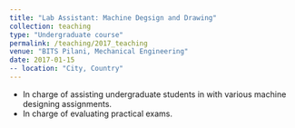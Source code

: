 ```yaml
---
title: "Lab Assistant: Machine Degsign and Drawing"
collection: teaching
type: "Undergraduate course"
permalink: /teaching/2017_teaching
venue: "BITS Pilani, Mechanical Engineering"
date: 2017-01-15
-- location: "City, Country"
---
```


- In charge of assisting undergraduate students in with various machine designing assignments.
- In charge of evaluating practical exams.
